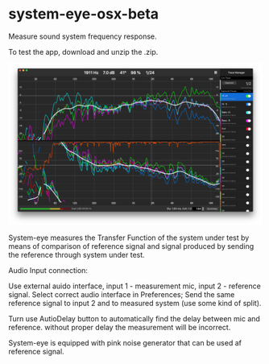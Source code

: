 # system-eye-osx-beta

Measure sound system frequency response.

To test the app, download and unzip the .zip.

![system-eye screenshot](https://github.com/olegnaumenko/system-eye-osx-beta/blob/master/syseye-screenshot.png)


System-eye measures the Transfer Function of the system under test by means of comparison of reference signal and signal produced by sending the reference through system under test.

Audio Input connection:

Use external auido interface, input 1 - measurement mic, input 2 - reference signal. 
Select correct audio interface in Preferences;
Send the same reference signal to input 2 and to measured system (use some kind of split).

Turn use AutioDelay button to automatically find the delay between mic and reference. without proper delay the measurement will be incorrect.

System-eye is equipped with pink noise generator that can be used af reference signal.


